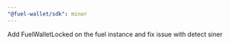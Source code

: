 ```yaml
---
"@fuel-wallet/sdk": minor
---
```


Add FuelWalletLocked on the fuel instance and fix issue with detect siner
